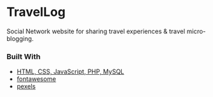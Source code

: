 # TravelLog
Social Network website for sharing travel experiences &amp; travel micro-blogging.

### Built With

* [HTML, CSS, JavaScript, PHP, MySQL]()
* [fontawesome](https://fontawesome.com/)
* [pexels](https://www.pexels.com/)

